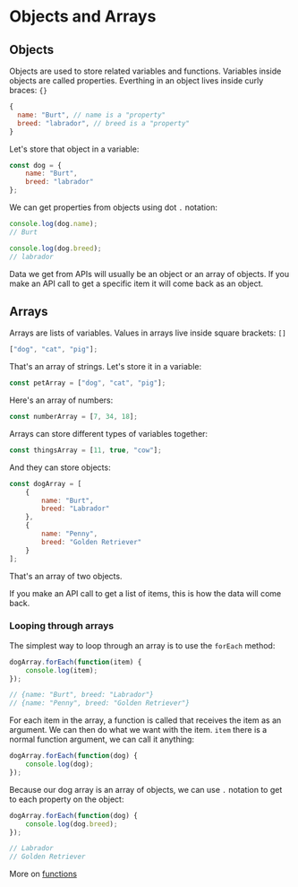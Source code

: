 # Objects and Arrays

## Objects

Objects are used to store related variables and functions. Variables inside objects are called properties. Everthing in an object lives inside curly braces: `{}`

```js
{
  name: "Burt", // name is a "property"
  breed: "labrador", // breed is a "property"
}
```

Let's store that object in a variable:

```js
const dog = {
    name: "Burt",
    breed: "labrador"
};
```

We can get properties from objects using dot `.` notation:

```js
console.log(dog.name);
// Burt

console.log(dog.breed);
// labrador
```

Data we get from APIs will usually be an object or an array of objects. If you make an API call to get a specific item it will come back as an object.

## Arrays

Arrays are lists of variables. Values in arrays live inside square brackets: `[]`

```js
["dog", "cat", "pig"];
```

That's an array of strings. Let's store it in a variable:

```js
const petArray = ["dog", "cat", "pig"];
```

Here's an array of numbers:

```js
const numberArray = [7, 34, 18];
```

Arrays can store different types of variables together:

```js
const thingsArray = [11, true, "cow"];
```

And they can store objects:

```js
const dogArray = [
    {
        name: "Burt",
        breed: "Labrador"
    },
    {
        name: "Penny",
        breed: "Golden Retriever"
    }
];
```

That's an array of two objects.

If you make an API call to get a list of items, this is how the data will come back.

### Looping through arrays

The simplest way to loop through an array is to use the `forEach` method:

```js
dogArray.forEach(function(item) {
    console.log(item);
});

// {name: "Burt", breed: "Labrador"}
// {name: "Penny", breed: "Golden Retriever"}
```

For each item in the array, a function is called that receives the item as an argument. We can then do what we want with the item. `item` there is a normal function argument, we can call it anything:

```js
dogArray.forEach(function(dog) {
    console.log(dog);
});
```

Because our dog array is an array of objects, we can use `.` notation to get to each property on the object:

```js
dogArray.forEach(function(dog) {
    console.log(dog.breed);
});

// Labrador
// Golden Retriever
```

More on [functions](../functions/README.md)